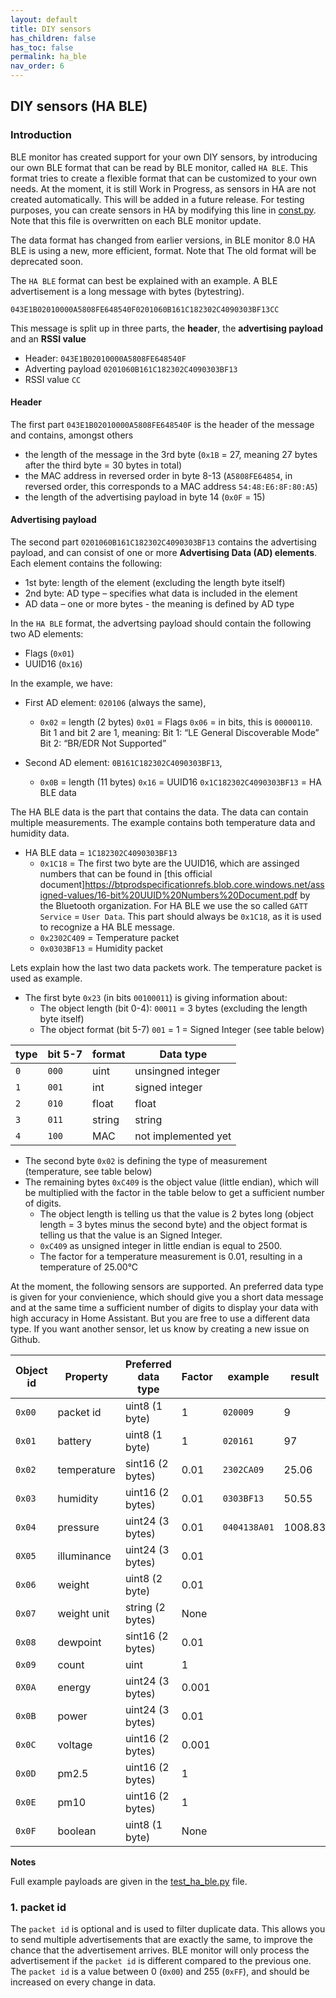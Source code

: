 ```yaml
---
layout: default
title: DIY sensors
has_children: false
has_toc: false
permalink: ha_ble
nav_order: 6
---
```



## DIY sensors (HA BLE)


### Introduction

BLE monitor has created support for your own DIY sensors, by introducing our own BLE format that can be read by BLE monitor, called `HA BLE`. This format tries to create a flexible format that can be customized to your own needs. At the moment, it is still Work in Progress, as sensors in HA are not created automatically. This will be added in a future release. For testing purposes, you can create sensors in HA by modifying this line in [const.py](https://github.com/custom-components/ble_monitor/blob/master/custom_components/ble_monitor/const.py#L860). Note that this file is overwritten on each BLE monitor update. 

The data format has changed from earlier versions, in BLE monitor 8.0 HA BLE is using a new, more efficient, format. Note that The old format will be deprecated soon. 

The `HA BLE` format can best be explained with an example. A BLE advertisement is a long message with bytes (bytestring).  

```
043E1B02010000A5808FE648540F0201060B161C182302C4090303BF13CC
```

This message is split up in three parts, the **header**, the **advertising payload** and an **RSSI value**

- Header: `043E1B02010000A5808FE648540F`
- Adverting payload `0201060B161C182302C4090303BF13`
- RSSI value `CC`

#### Header
The first part `043E1B02010000A5808FE648540F` is the header of the message and contains, amongst others

- the length of the message in the 3rd byte (`0x1B` = 27, meaning 27 bytes after the third byte = 30 bytes in total)
- the MAC address in reversed order in byte 8-13 (`A5808FE64854`, in reversed order, this corresponds to a MAC address `54:48:E6:8F:80:A5`)
- the length of the advertising payload in byte 14 (`0x0F` = 15)

#### Advertising payload
The second part `0201060B161C182302C4090303BF13` contains the advertising payload, and can consist of one or more **Advertising Data (AD) elements**. Each element contains the following:

- 1st byte: length of the element (excluding the length byte itself)
- 2nd byte: AD type – specifies what data is included in the element
- AD data – one or more bytes - the meaning is defined by AD type

In the `HA BLE` format, the advertsing payload should contain the following two AD elements:

- Flags (`0x01`)
- UUID16 (`0x16`)

In the example, we have:

- First AD element: `020106` (always the same),
  - `0x02` = length (2 bytes)
    `0x01` = Flags
    `0x06` = in bits, this is `00000110`. Bit 1 and bit 2 are 1, meaning: 
      Bit 1: “LE General Discoverable Mode”
      Bit 2: “BR/EDR Not Supported”

- Second AD element: `0B161C182302C4090303BF13`, 
  - `0x0B` = length (11 bytes)
    `0x16` = UUID16
    `0x1C182302C4090303BF13` = HA BLE data

The HA BLE data is the part that contains the data. The data can contain multiple measurements. The example contains both temperature data and humidity data.

- HA BLE data = `1C182302C4090303BF13`
  - `0x1C18` = The first two byte are the UUID16, which are assinged numbers that can be found in [this official document]https://btprodspecificationrefs.blob.core.windows.net/assigned-values/16-bit%20UUID%20Numbers%20Document.pdf by the Bluetooth organization. For HA BLE we use the so called `GATT Service` = `User Data`. This part should always be `0x1C18`, as it is used to recognize a HA BLE message.
  - `0x2302C409` = Temperature packet
  - `0x0303BF13` = Humidity packet

Lets explain how the last two data packets work. The temperature packet is used as example.

- The first byte `0x23` (in bits `00100011`) is giving information about: 
  - The object length (bit 0-4): `00011` = 3 bytes (excluding the length byte itself)
  - The object format (bit 5-7) `001` = 1 = Signed Integer (see table below)

| type | bit 5-7 | format | Data type           |
| -----| ------- | -------| ------------------- |
| `0`  | `000`   | uint   | unsingned integer   |
| `1`  | `001`   | int    | signed integer      |
| `2`  | `010`   | float  | float               |
| `3`  | `011`   | string | string              |
| `4`  | `100`   | MAC    | not implemented yet |

- The second byte `0x02` is defining the type of measurement (temperature, see table below)
- The remaining bytes `0xC409` is the object value (little endian), which will be multiplied with the factor in the table below to get a sufficient number of digits.
  - The object length is telling us that the value is 2 bytes long (object length = 3 bytes minus the second byte) and the object format is telling us that the value is an Signed Integer.
  - `0xC409` as unsigned integer in little endian is equal to 2500.
  - The factor for a temperature measurement is 0.01, resulting in a temperature of 25.00°C

At the moment, the following sensors are supported. An preferred data type is given for your convienience, which should give you a short data message and at the same time a sufficient number of digits to display your data with high accuracy in Home Assistant. But you are free to use a different data type. If you want another sensor, let us know by creating a new issue on Github. 

| Object id | Property    | Preferred data type | Factor | example      | result    | Unit in HA | Notes |
| --------- | ----------- | --------------------| -------| ------------ | ----------| -----------| ----- |
| `0x00`    | packet id   | uint8 (1 byte)      | 1      | `020009`     | 9         |            | [1]   |
| `0x01`    | battery     | uint8 (1 byte)      | 1      | `020161`     | 97        | `%`        |       |
| `0x02`    | temperature | sint16 (2 bytes)    | 0.01   | `2302CA09`   | 25.06     | `°C`       |       |
| `0x03`    | humidity    | uint16 (2 bytes)    | 0.01   | `0303BF13`   | 50.55     | `%`        |       |
| `0x04`    | pressure    | uint24 (3 bytes)    | 0.01   | `0404138A01` | 1008.83   | `hPa`      |       |
| `0X05`    | illuminance | uint24 (3 bytes)    | 0.01   |              |           | `lux`      |       |
| `0x06`    | weight      | uint8 (2 byte)      | 0.01   |              |           | `kg`       |       |
| `0x07`    | weight unit | string (2 bytes)    | None   |              |           | `kg`       |       |
| `0x08`    | dewpoint    | sint16 (2 bytes)    | 0.01   |              |           | `°C`       |       |
| `0x09`    | count       | uint                | 1      |              |           |            |       |
| `0X0A`    | energy      | uint24 (3 bytes)    | 0.001  |              |           | `kWh`      |       |
| `0x0B`    | power       | uint24 (3 bytes)    | 0.01   |              |           | `W`        |       |
| `0x0C`    | voltage     | uint16 (2 bytes)    | 0.001  |              |           | `V`        |       |
| `0x0D`    | pm2.5       | uint16 (2 bytes)    | 1      |              |           | `kg/m3`    |       |
| `0x0E`    | pm10        | uint16 (2 bytes)    | 1      |              |           | `kg/m3`    |       |
| `0x0F`    | boolean     | uint8 (1 byte)      | None   |              |           |            |       |


**Notes**

Full example payloads are given in the [test_ha_ble.py](https://github.com/custom-components/ble_monitor/blob/master/custom_components/ble_monitor/test/test_ha_ble.py) file. 

### 1. packet id

The `packet id` is optional and is used to filter duplicate data. This allows you to send multiple advertisements that are exactly the same, to improve the chance that the advertisement arrives. BLE monitor will only process the advertisement if the `packet id` is different compared to the previous one. The `packet id` is a value between 0 (`0x00`) and 255 (`0xFF`), and should be increased on every change in data. 
